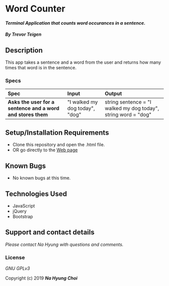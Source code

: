 # Word Counter

#### _Terminal Application that counts word occurances in a sentence._

#### _By **Trevor Teigen**_

## Description

This app takes a sentence and a word from the user and returns how many times that word is in the sentence.

### Specs
| Spec | Input | Output |
| :-------------     | :------------- | :------------- |
| **Asks the user for a sentence and a word and stores them** | "I walked my dog today", "dog" | string sentence = "I walked my dog today", string word = "dog"|
## Setup/Installation Requirements

* Clone this repository and open the .html file.
* OR go directly to the [Web page](http://schoinh.github.io/pizza)

## Known Bugs
* No known bugs at this time.

## Technologies Used
* JavaScript
* jQuery
* Bootstrap

## Support and contact details

_Please contact Na Hyung with questions and comments._

### License

*GNU GPLv3*

Copyright (c) 2019 **_Na Hyung Choi_**
